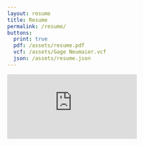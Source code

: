 ```yaml
---
layout: resume
title: Resume
permalink: /resume/
buttons:
  print: true
  pdf: /assets/resume.pdf
  vcf: /assets/Gage Neumaier.vcf
  json: /assets/resume.json
---
```


<iframe src="https://tryhackme.com/api/v2/badges/public-profile?userPublicId=3328658" style='border:none;'></iframe>
